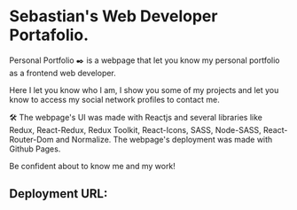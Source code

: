 # Sebastian's Web Developer Portafolio.

Personal Portfolio ✒️ is a webpage that let you know my personal portfolio as a frontend web developer.

Here I let you know who I am, I show you some of my projects and let you know to access my social network profiles to contact me.

🛠️ The webpage's UI was made with Reactjs and several libraries like Redux, React-Redux, Redux Toolkit, React-Icons, SASS, Node-SASS, React-Router-Dom and Normalize. The webpage's deployment was made with Github Pages.

Be confident about to know me and my work!

## Deployment URL: 
